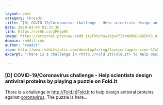 ```yaml
---

layout: post
category: threads
title: "[D] COVID-19/Coronavirus challenge - Help scientists design antiviral proteins by playing a puzzle on Fold.It"
date: 2020-03-04 01:37:36
link: https://vrhk.co/2PHjp9t
image: https://external-preview.redd.it/FkbcRnw15gvk72tr4GM9BvGKE0YG_n1iEJsRQ0tiDAA.jpg?width=893&height=467.539267016&auto=webp&crop=893:467.539267016,smart&s=6fb88722f3e881902e3af50b50a5bf9abd1a1c47
domain: reddit.com
author: "reddit"
icon: http://www.redditstatic.com/desktop2x/img/favicon/apple-icon-57x57.png
excerpt: "There is a challenge in <http://Fold.It|Fold.It> to help design antiviral proteins against [coronavirus](<https://imgur.com/gallery/adAeNEv>). The puzzle is here..."

---
```


### [D] COVID-19/Coronavirus challenge - Help scientists design antiviral proteins by playing a puzzle on Fold.It

There is a challenge in <http://Fold.It|Fold.It> to help design antiviral proteins against [coronavirus](<https://imgur.com/gallery/adAeNEv>). The puzzle is here...